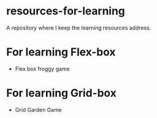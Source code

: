 # resources-for-learning
A repository where I keep the learning resources address.
# For learning Flex-box
- <a href = "https://appbrewery.github.io/flexboxfroggy/" style="text-decoration: none;"> Flex box froggy game </a>

# For learning Grid-box
- <a href = "https://appbrewery.github.io/gridgarden/" style = "text-decoration: none;"> Grid Garden Game </a>
